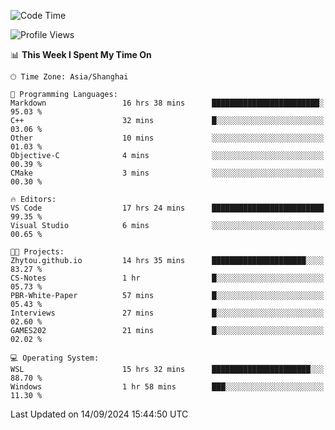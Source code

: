 <!--START_SECTION:waka-->
![Code Time](http://img.shields.io/badge/Code%20Time-1%2C984%20hrs%2046%20mins-blue)

![Profile Views](http://img.shields.io/badge/Profile%20Views-0-blue)

📊 **This Week I Spent My Time On** 

```text
🕑︎ Time Zone: Asia/Shanghai

💬 Programming Languages: 
Markdown                 16 hrs 38 mins      ████████████████████████░   95.03 % 
C++                      32 mins             █░░░░░░░░░░░░░░░░░░░░░░░░   03.06 % 
Other                    10 mins             ░░░░░░░░░░░░░░░░░░░░░░░░░   01.03 % 
Objective-C              4 mins              ░░░░░░░░░░░░░░░░░░░░░░░░░   00.39 % 
CMake                    3 mins              ░░░░░░░░░░░░░░░░░░░░░░░░░   00.30 % 

🔥 Editors: 
VS Code                  17 hrs 24 mins      █████████████████████████   99.35 % 
Visual Studio            6 mins              ░░░░░░░░░░░░░░░░░░░░░░░░░   00.65 % 

🐱‍💻 Projects: 
Zhytou.github.io         14 hrs 35 mins      █████████████████████░░░░   83.27 % 
CS-Notes                 1 hr                █░░░░░░░░░░░░░░░░░░░░░░░░   05.73 % 
PBR-White-Paper          57 mins             █░░░░░░░░░░░░░░░░░░░░░░░░   05.43 % 
Interviews               27 mins             █░░░░░░░░░░░░░░░░░░░░░░░░   02.60 % 
GAMES202                 21 mins             █░░░░░░░░░░░░░░░░░░░░░░░░   02.02 % 

💻 Operating System: 
WSL                      15 hrs 32 mins      ██████████████████████░░░   88.70 % 
Windows                  1 hr 58 mins        ███░░░░░░░░░░░░░░░░░░░░░░   11.30 % 
```


 Last Updated on 14/09/2024 15:44:50 UTC
<!--END_SECTION:waka-->